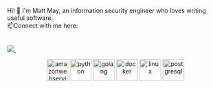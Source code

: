 Hi! 👋 I'm Matt May, an information security engineer who loves writing useful software.<br>
📫Connect with me here:<br>
<br>
<p>
  <a href="https://www.linkedin.com/in/matthewclarkmay/">
    <img src="https://img.shields.io/badge/matthewclarkmay?style=flat&logo=linkedin">
  </a> &nbsp; 
</p>

<p align="center">
<img src=https://devicons.github.io/devicon/devicon.git/icons/amazonwebservices/amazonwebservices-original.svg alt=amazonwebservices width="50" height="50"/> <img src=https://devicons.github.io/devicon/devicon.git/icons/python/python-original.svg alt=python width="50" height="50"/> <img src=https://devicons.github.io/devicon/devicon.git/icons/go/go-original.svg alt=golang width="50" height="50"/> <img src=https://devicons.github.io/devicon/devicon.git/icons/docker/docker-original.svg alt=docker width="50" height="50"/> <img src=https://devicons.github.io/devicon/devicon.git/icons/linux/linux-original.svg alt=linux width="50" height="50"/> <img src=https://devicons.github.io/devicon/devicon.git/icons/postgresql/postgresql-original.svg alt=postgresql width="50" height="50"/> 
</p>
